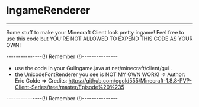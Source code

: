# IngameRenderer

----------------------------------------------

Some stuff to make your Minecraft Client look pretty ingame!
Feel free to use this code but YOU'RE NOT ALLOWED TO EXPEND THIS CODE AS YOUR OWN! 

---------------(!) Remember (!)---------------

- use the code in your GuiIngame.java at net/minecraft/client/gui .
- the UnicodeFontRenderer you see is NOT MY OWN WORK!
  => Author: Eric Golde
  => Credits: https://github.com/egold555/Minecraft-1.8.8-PVP-Client-Series/tree/master/Episode%20%235

---------------(!) Remember (!)---------------
